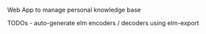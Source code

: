 Web App to manage personal knowledge base

TODOs
    - auto-generate elm encoders / decoders using elm-export
    
